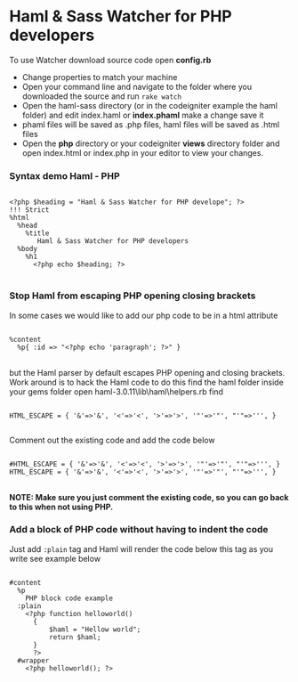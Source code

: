 <h1> Haml &amp; Sass Watcher for PHP developers </h1>
<p>
To use Watcher download source code open <strong>config.rb</strong>
</p>
<ul>
<li>Change properties to match your machine</li>
<li>Open your command line and navigate to the folder where you downloaded the source and run <code>rake watch</code></li>
<li>Open the haml-sass directory (or in the codeigniter example the haml folder) and edit index.haml or <strong>index.phaml</strong> make a change save it</li>
<li>phaml files will be saved as .php files, haml files will be saved as .html files</li>
<li>Open the <strong>php</strong> directory or your codeigniter <strong>views</strong> directory folder and open index.html or index.php in your editor to view your changes.</li>
</ul>

<h3>Syntax demo Haml - PHP</h3>
<pre>
<code>
&lt;?php $heading = "Haml & Sass Watcher for PHP develope"; ?&gt;
!!! Strict
%html
  %head
    %title
       Haml &amp; Sass Watcher for PHP developers
  %body
    %h1
      &lt;?php echo $heading; ?&gt;
</code>
</pre>
<h3>Stop Haml from escaping PHP opening closing brackets</h3>
<p>
In some cases we would like to add our php code to be in a html attribute 
</p>
<pre>
<code>
%content
  %p{ :id => "&lt;?php echo 'paragraph'; ?&gt;" }
</code>
</pre>
<p>
but the Haml parser by default escapes PHP opening and closing brackets.
Work around is to hack the Haml code to do this find the haml folder inside your gems folder open haml-3.0.11\lib\haml\helpers.rb find
</p>
<pre>
<code>
HTML_ESCAPE = { '&'=>'&amp;', '<'=>'&lt;', '>'=>'&gt;', '"'=>'&quot;', "'"=>'&#039;', }
</pre>
</code>
Comment out the existing code and add the code below
<pre>
<code>
#HTML_ESCAPE = { '&'=>'&amp;', '<'=>'&lt;', '>'=>'&gt;', '"'=>'&quot;', "'"=>'&#039;', }
HTML_ESCAPE = { '&'=>'&amp;', '<'=>'<', '>'=>'>', '"'=>'&quot;', "'"=>'&#039;', }
</code>
</pre>
<strong>NOTE: Make sure you just comment the existing code, so you can go back to this when not using PHP.</strong>

<h3>Add a block of PHP code without having to indent the code</h3>

<p>
Just add <code>:plain</code> tag and Haml will render the code below this tag as you write see example below
</p>

<pre><code>
#content
  %p
    PHP block code example
  :plain
    &lt;?php function helloworld()
      {
          $haml = "Hellow world";
          return $haml;
      }
      ?&gt;
  #wrapper
    &lt;?php helloworld(); ?&gt;
</code></pre>
